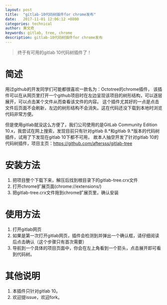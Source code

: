 ```yaml
---
layout: post
title:  "gitlab-10代码树插件for chrome发布"
date:   2017-11-01 12:06:12 +0800
categories: technical
author: 黄文奇
keywords: gitlab, tree, chrome
description: gitlab-10代码树插件for chrome发布
---
```


> 终于有可用的gitlab 10代码树插件了！

# 简述
用过github的开发同学们可能都很喜欢一款名为：Octotree的chrome插件，
该插件可以在从网页里打开一个github项目时在左边呈现该项目的树形结构，可以逐层展开，可以点击某个文件从而查看该文件的内容。
这个插件尤其好的一点是点击文件后页面不会刷新，左边的树形结构不会消失。这在代码还没下载到本地时浏览代码非常方便。
<br/>

但是使用gitlab就没这么方便了，我们公司使用的是GitLab Community Edition 10.x，我尝试在网上搜索，发现目前只有针对gitlab 8.*和gitlab 9.*版本的代码树插件，试用了下发现在gitlab 10下都不可用，
故本人抽空开发了针对gitlab 10的代码树插件，项目主页：https://github.com/aftersss/gitlab-tree

# 安装方法
1. 把项目整个下载下来，解压后找到根目录下的gitlab-tree.crx文件
2. 打开chrome扩展页面(chrome://extensions/)
3. 把gitlab-tree.crx文件拖到chrome扩展页里，确认安装

# 使用方法
1. 打开gitlab网页
2. 如果是第一次打开gitlab网页，插件会检测到并弹出一个确认框，请仔细阅读后点击确认（这个步骤只有首次需要）
3. 导航到一个具体的项目页面中，你会在左上角看到一个箭头，点击展开即可看到代码树。

# 其他说明
1. 本插件只针对gitlab 10。
2. 欢迎提issue，欢迎fork。

